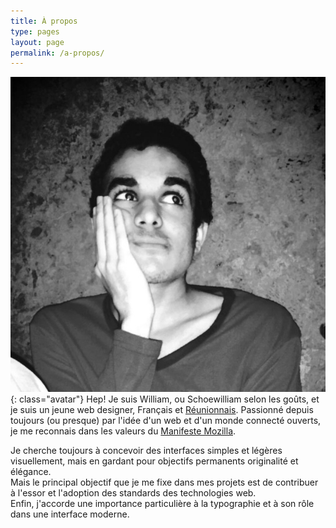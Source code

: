 ```yaml
---
title: À propos
type: pages
layout: page
permalink: /a-propos/
---
```

![C'est moi, il paraitrait](/images/layout/photos/photo-penseur.jpg){: class="avatar"}
Hep! Je suis William, ou Schoewilliam selon les goûts, et je suis un jeune web designer, Français et [Réunionnais](http://fr.wikipedia.org/wiki/La_R%C3%A9union). Passionné depuis toujours (ou presque) par l'idée d'un web et d'un monde connecté ouverts, je me reconnais dans les valeurs du [Manifeste Mozilla](https://www.mozilla.org/fr/about/manifesto/).

Je cherche toujours à concevoir des interfaces simples et légères visuellement, mais en gardant pour objectifs permanents originalité et élégance.  
Mais le principal objectif que je me fixe dans mes projets est de contribuer à l'essor et l'adoption des standards des technologies web.  
Enfin, j'accorde une importance particulière à la typographie et à son rôle dans une interface moderne.